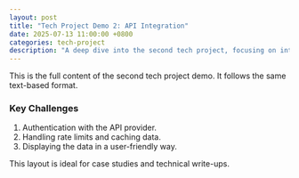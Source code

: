 ```yaml
---
layout: post
title: "Tech Project Demo 2: API Integration"
date: 2025-07-13 11:00:00 +0800
categories: tech-project
description: "A deep dive into the second tech project, focusing on integrating a third-party API to fetch and display data on the site."
---
```


This is the full content of the second tech project demo. It follows the same text-based format.

### Key Challenges
1.  Authentication with the API provider.
2.  Handling rate limits and caching data.
3.  Displaying the data in a user-friendly way.

This layout is ideal for case studies and technical write-ups. 